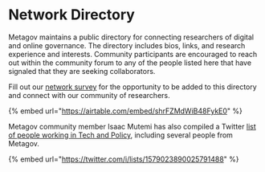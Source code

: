 # Network Directory

Metagov maintains a public directory for connecting researchers of digital and online governance. The directory includes bios, links, and research experience and interests. Community participants are encouraged to reach out within the community forum to any of the people listed here that have signaled that they are seeking collaborators.

Fill out our [network survey](joining-the-metagov-community.md) for the opportunity to be added to this directory and connect with our community of researchers.

{% embed url="https://airtable.com/embed/shrFZMdWiB48FykE0" %}

Metagov community member Isaac Mutemi has also compiled a Twitter [list of people working in Tech and Policy](https://twitter.com/i/lists/1579023890025791488), including several people from Metagov.

{% embed url="https://twitter.com/i/lists/1579023890025791488" %}

